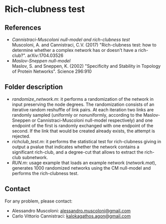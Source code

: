 # Rich-clubness test

## References

* *Cannistraci-Muscoloni null-model and rich-clubness test*  
  Muscoloni, A. and Cannistraci, C.V. (2017) "Rich-clubness test: how to determine whether a complex network has or doesn't have a rich-club?". arXiv:1704.03526
* *Maslov-Sneppen null-model*  
  Maslov, S. and Sneppen, K. (2002) "Specificity and Stability in Topology of Protein Networks". Science 296:910

## Folder description

* *randomize_network.m*: it performs a randomization of the network in input preserving the node degrees. The randomization consists of an iterative random reshuffle of link pairs. At each iteration two links are randomly sampled (uniformly or nonuniformly, according to the Maslov-Sneppen or Cannistraci-Muscoloni null-model respectively) and one endpoint of the first is randomly exchanged with one endpoint of the second. If the link that would be created already exists, the attempt is rejected.
* *richclub_test.m*: it performs the statistical test for rich-clubness giving in output a pvalue that indicates whether the network contains a significant rich-club, and a degree-cut that allows to extract the rich-club subnetwork.
* *RUN.m*: usage example that loads an example network (*network.mat*), generates 1000 randomized networks using the CM null-model and performs the rich-clubness test.

## Contact

For any problem, please contact:
* Alessandro Muscoloni: alessandro.muscoloni@gmail.com
* Carlo Vittorio Cannistraci: kalokagathos.agon@gmail.com
